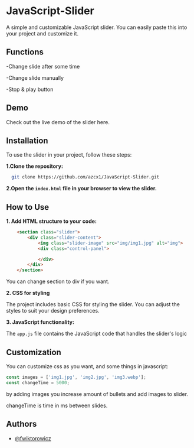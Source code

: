 # JavaScript-Slider

A simple and customizable JavaScript slider. You can easily paste this into your project and customize it.


## Functions

-Change slide after some time

-Change slide manually

-Stop & play button


## Demo

Check out the live demo of the slider here.


## Installation

To use the slider in your project, follow these steps:

__1.Clone the repository:__
```bash
  git clone https://github.com/azcx1/JavaScript-Slider.git
```
__2.Open the `index.html` file in your browser to view the slider.__


## How to Use

__1. Add HTML structure to your code:__
```html
    <section class="slider">
        <div class="slider-content">
            <img class="slider-image" src="img/img1.jpg" alt="img">
            <div class="control-panel">

            </div>
        </div>
    </section>
```
You can change section to div if you want.

__2. CSS for styling__

The project includes basic CSS for styling the slider. You can adjust the styles to suit your design preferences.

__3. JavaScript functionality:__

The `app.js` file contains the JavaScript code that handles the slider's logic


## Customization

You can customize css as you want, and some things in javascript:

```js
const images = ['img1.jpg', 'img2.jpg', 'img3.webp'];
const changeTime = 5000;
```

by adding images you increase amount of bullets and add images to slider.

changeTime is time in ms between slides.


## Authors

- [@fwiktorowicz](https://github.com/azcx1)


